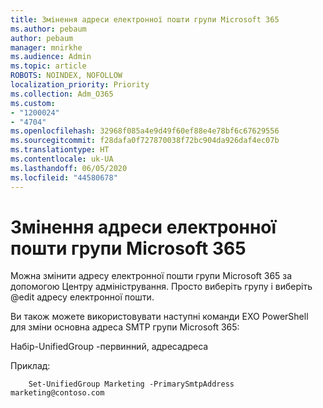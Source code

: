 ```yaml
---
title: Змінення адреси електронної пошти групи Microsoft 365
ms.author: pebaum
author: pebaum
manager: mnirkhe
ms.audience: Admin
ms.topic: article
ROBOTS: NOINDEX, NOFOLLOW
localization_priority: Priority
ms.collection: Adm_O365
ms.custom:
- "1200024"
- "4704"
ms.openlocfilehash: 32968f085a4e9d49f60ef88e4e78bf6c67629556
ms.sourcegitcommit: f28dafa0f727870038f72bc904da926daf4ec07b
ms.translationtype: HT
ms.contentlocale: uk-UA
ms.lasthandoff: 06/05/2020
ms.locfileid: "44580678"
---
```

# <a name="change-email-address-of-a-microsoft-365-group"></a>Змінення адреси електронної пошти групи Microsoft 365

Можна змінити адресу електронної пошти групи Microsoft 365 за допомогою Центру адміністрування. Просто виберіть групу і виберіть @edit адресу електронної пошти.

Ви також можете використовувати наступні команди EXO PowerShell для зміни основна адреса SMTP групи Microsoft 365:

Набір-UnifiedGroup <Group Name> -первинний, адресадреса<new SMTP Address>

Приклад:

```
    Set-UnifiedGroup Marketing -PrimarySmtpAddress marketing@contoso.com
```
